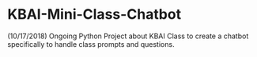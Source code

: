 # KBAI-Mini-Class-Chatbot
(10/17/2018) Ongoing Python Project about KBAI Class to create a chatbot specifically to handle class prompts and questions.
